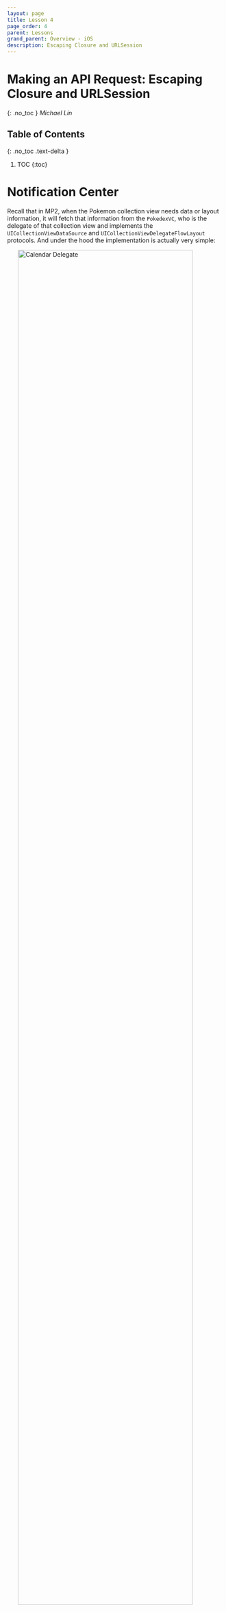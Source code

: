 ```yaml
---
layout: page
title: Lesson 4
page_order: 4
parent: Lessons
grand_parent: Overview - iOS
description: Escaping Closure and URLSession
---
```

# Making an API Request: Escaping Closure and URLSession
{: .no_toc }
*Michael Lin*

## Table of Contents
{: .no_toc .text-delta }

1. TOC
{:toc}

# Notification Center

Recall that in MP2, when the Pokemon collection view needs data or layout information, it will fetch that information from the `PokedexVC`, who is the delegate of that collection view and implements the `UICollectionViewDataSource` and `UICollectionViewDelegateFlowLayout` protocols. And under the hood the implementation is actually very simple:

<img src="/assets/images/mkcalendar-delegate.png"
    alt="Calendar Delegate"
    style="width: 90%; display: block; margin: auto;" />

The example above is very similar to the `didSelectCellAt` and `didDeselectCellAt` delegate methods we've seen in collection views. In this scenario, whenever the calendar needs to notify its delegate that the user has just selected a `Date`, it simply calls `delegate?.calendar(self, date)`. 

The delegation pattern is a simple yet powerful tool for one-to-one communication between any two objects. However, this method becomes kind of limited when one-to-more communication is needed. It is true that what can do something like this:
```swift
var delegates: [MKCalendarDelegate] = []

```
But then we realize that we need weak references to avoid retain cycle. So we'd have to use `NSPointerArray` or some kind of wrapper class like this one
```swift
var delegates: [Weak<MKCalendarDelegate>] = []

class Weak<T: AnyObject> {
    weak var val: T?
    init (val: T) { self.val = val }
}
```
and instead of calling `delegate?.calendar(self, date)`, our call would become
```swift
delegates.compactMap({ $0.val }).calendar(self, date)
```
It gets worse when we want to remove a delegate from the list. Previously, we just need to set `delegate` to `nil`. Now we have to do a reference based comparison for removal:
```swift
delegates.removeAll(where: { $0 === self })
```
The three equals (`===`) is a Swift operator that tests whether two references points to the same object instances.

There are other limitations such as when an instance is deeply encapsulated in some other code, it would become almost impossible to reach that instance and assign the delegate.

All of these mean that our old delegate method of using a protocol and a weak variable probably won't cut it: we need something more complicated. Hence the *Notification Center* was born. Provided under the Foundation framework, Notification Center is a centralized mechanism for dispatching notification to registered *observers*.

Just like using a delegate, sending and receiving notification is pretty straightforward.

```swift
NotificationCenter.default.post(name: Notification.Name("didFinishedSignIn"), object: nil)
```

This post a notification with the name `didFinishedSignIn`.

To observe this notification, you just need

```swift
NotificationCenter.addObserver(self, selector(didFinishedSignIn(_:)), name: Notification.Name("didFinishedSignIn"), object: nil)
```

Every time when somebody posts a notification with the name `Notification.Name("didFinishedSignIn")`, the objective-c function `didFinishedSignIn(_:)` will be triggered through the selector.

Now you've probably noticed in the example we typed in `"didFinishedSignIn"` twice. This is vulnerable to typo. Therefore, for type safety, it is common practice to declare the notification name as a static or instance variable of a class or struct, or simply just as an extension of `Notification.Name`. For instance

```swift
extension Notification.Name {
    static let didFinishedSignIn = Notification.Name("didFinishedSignIn")
}
```

so when we need to use the notification, we can just refer to it as `.didFinishedSignIn`

```swift
NotificationCenter.default.post(name: .didFinishedSignIn, object: nil)
```

The following video take you through a very classic use case for notification center.

<div class="video-wrapper">
<iframe src="https://www.youtube.com/embed/gSCdOv1uCQk" frameborder="0" allow="accelerometer; autoplay; clipboard-write; encrypted-media; gyroscope; picture-in-picture" allowfullscreen></iframe>
</div>

# Custom View

So far you are probably comfortable with customizing UIKit build-in views through tinkering their properties. Custom view take it one step further by subclassing and composing one of more views together into a new type of component. It allows you to encapsulate a complex view hierarchy into a single view object, which give you much greater code reusability.

<img src="/assets/images/auth-text-field.png"
    alt="Auth Text Field in MP3"
    style="width: 75%; display: block; margin: auto;" />

Above is a custom view we have in MP3 starter code, it comprises a `UILabel` and a `UITextField`. When we want to use it, all we need to do is to call the initializer, which is defined in the custom view.

```swift
AuthTextField(title: "Email:")
```

But before we can dive into how to create a custom view, we will need to learn a few basic layout concepts.

## Constraint Priority

As we mentioned in the notification center video, every constraint is associated with a *priority*. By default, the constraints you define have the maximum priority of *required*. 

<img src="/assets/images/constraint-priority-xcode.png"
    alt="Constraint Priority in Xcode"
    style="width: 100%; display: block; margin: auto;" />

Notice the `@1000` at the end of each constraint on the left. It is the *raw value* of the priority of that constraint, which is a `Float` number ranging from 0 to 1000. Constraints with a priority of 1000 are the ones that are required. Anything below 1000 means the constraint is optional.

This is also where constraint conflicts occur: it happens when Auto Layout cannot satisfy all *required* constraints simultaneously. Conversely, for constraints with less than required priority level, it can break without triggering a conflict.

As you've seen in the notification center demo, optional constraints are a powerful tool for creating flexible UI. One thing I always like to do is to think of them as springs. They will push or pull the UI towards their defined length or position, and will give way to other constraints with higher priority, which allows you to specify the order of which different parts of the UI extend or compress.

To set the priority of a constraint, use the [`priority`](https://developer.apple.com/documentation/uikit/nslayoutconstraint/1526946-priority) variable defined under `NSLayoutConstraint`

```swift
bottomInsetConstraint.priority = .init(rawValue: 700)
```

Although you can manually create a priority using its initializer and raw value, more often we will choose from one of the predefined values such as `.defaultHigh`, which has a priority of 750.

```swift
bottomInsetConstraint.priority = .defaultHigh
```

## Intrinsic Content Size

From the previous demos and projects, you might discover that we don't always have to use constraints to define the size of a view.

<img src="/assets/images/mp3-ios-signin.png"
    alt="MP3 iOS Sign In Screen"
    style="width: 60%; display: block; margin: auto;" />

For example in the MP3 starter code, we didn't define the height of any of the controls. Yet the views still automatically extends to fit their content. This is because some views like labels and buttons have a natural size which can be inferred from their current content. This is referred to as their *intrinsic content size*. It tells Auto Layout what is its preferred size based on the current content. For example, a button’s preferred size is the size of its title plus a small padding on each side.

<img src="/assets/images/intrinsic-content-size.png"
    alt="Intrinsic Content Size for Common Controls"
    style="width: 90%; display: block; margin: auto;" />

You can override the default computation of a view's intrinsic content size

```swift
override var intrinsicContentSize: CGSize {
    // Calculate w and h
    return CGSize(width: w, height: h)
}
```

Then call [`invalidateIntrinsicContentSize()`](https://developer.apple.com/documentation/uikit/uiview/1622457-invalidateintrinsiccontentsize) whenever something changes that affects the intrinsic content size. The method will notify Auto Layout to recalculate the frame based on the new content size.

## Content Hugging and Compression Resistance

Behind the scene, intrinsic content size are translated into two pairs of optional inequality constraints known as *content hugging* and *compression resistance*.

```text
view.height >= intrinsicContentSize.height @750
view.width >= intrinsicContentSize.width @750

view.height <= intrinsicContentSize.height @250
view.width <= intrinsicContentSize.width @250
```

The two compression resistance constraints have the priority `defaultHigh` at 750, whereas the content hugging constraints have priority of `defaultLow` at 250. Intuitively, this means that it's easier to stretch a view than it is to shrink it, which is what you want most of the time.

You can set the priority of any of the four constraints using the [`setContentCompressionResistancePriority(_:for:)`](https://developer.apple.com/documentation/uikit/uiview/1622526-setcontentcompressionresistancep) and [`setContentHuggingPriority(_:for:)`](https://developer.apple.com/documentation/uikit/uiview/1622485-setcontenthuggingpriority) methods. For example

```swift
view.setContentCompressionResistancePriority(.init(rawValue: 749), for: .vertical)
```

This sets the view's compression resistance priority to be slightly below others', so when Auto Layout is solving for the constraint system, it will be the first one to collapse.

Understanding these concepts can help you leverage the layout process and is crucial to creating a highly robust and reusable views.

## Creating a Custom View

Custom views are created through subclassing an existing view. It could be any known `UIView` subclass such as the build-in controls like `UILabel` or `UIButton`, container views `UIStackView`, or even another custom view you defined. We will use the `AuthTextField` from MP3 starter as our example.

```swift
final class AuthTextField: UIView { ... }

AuthTextField(title: "Email:")
```

<img src="/assets/images/auth-text-field.png"
    alt="Auth Text Field in MP3"
    style="width: 75%; display: block; margin: auto;" />

<div class="video-wrapper">
<iframe src="https://www.youtube.com/embed/BIJTImv60Bc" frameborder="0" allow="accelerometer; autoplay; clipboard-write; encrypted-media; gyroscope; picture-in-picture" allowfullscreen></iframe>
</div>
